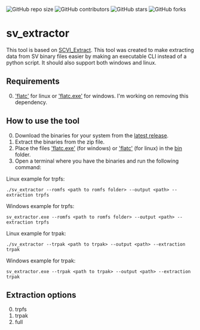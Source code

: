 ![GitHub repo size](https://img.shields.io/github/repo-size/CMIW/sv_extractor)
![GitHub contributors](https://img.shields.io/github/contributors/CMIW/sv_extractor)
![GitHub stars](https://img.shields.io/github/stars/CMIW/sv_extractor?style=social)
![GitHub forks](https://img.shields.io/github/forks/CMIW/sv_extractor?style=social)

# sv_extractor

This tool is based on [SCVI_Extract](https://github.com/psthrn42/SCVI_Extract). This tool was created to make extracting data from SV binary files easier by making an executable CLI instead of a python script. It should also support both windows and linux.

## Requirements

0. ['flatc'](https://github.com/google/flatbuffers/releases) for linux or ['flatc.exe'](https://github.com/google/flatbuffers/releases) for windows. I'm working on removing this dependency.

## How to use the tool

0. Download the binaries for your system from the [latest release](https://github.com/CMIW/sv_extractor/releases/latest). 
1. Extract the binaries from the zip file.
2. Place the files ['flatc.exe'](https://github.com/google/flatbuffers/releases) (for windows) or ['flatc'](https://github.com/google/flatbuffers/releases) (for linux) in the [bin](/bin) folder.
3. Open a terminal where you have the binaries and run the following command:

Linux example for trpfs:
```
./sv_extractor --romfs <path to romfs folder> --output <path> --extraction trpfs
```

Windows example for trpfs:
```
sv_extractor.exe --romfs <path to romfs folder> --output <path> --extraction trpfs
```

Linux example for trpak:
```
./sv_extractor --trpak <path to trpak> --output <path> --extraction trpak
```

Windows example for trpak:
```
sv_extractor.exe --trpak <path to trpak> --output <path> --extraction trpak
```

## Extraction options
0. trpfs
1. trpak
2. full